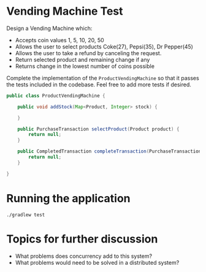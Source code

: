 # Vending Machine Test

Design a Vending Machine which:

 - Accepts coin values 1, 5, 10, 20, 50
 - Allows the user to select products Coke(27), Pepsi(35), Dr Pepper(45)
 - Allows the user to take a refund by canceling the request.
 - Return selected product and remaining change if any
 - Returns change in the lowest number of coins possible
 
Complete the implementation of the `ProductVendingMachine` so that it passes the tests included in the codebase. Feel free to add more tests if desired.
 
```java
public class ProductVendingMachine {

    public void addStock(Map<Product, Integer> stock) {

    }

    public PurchaseTransaction selectProduct(Product product) {
        return null;
    }

    public CompletedTransaction completeTransaction(PurchaseTransaction transaction) {
        return null;
    }

}
```

# Running the application

```
./gradlew test
```

# Topics for further discussion

 - What problems does concurrency add to this system?
 - What problems would need to be solved in a distributed system?
 
